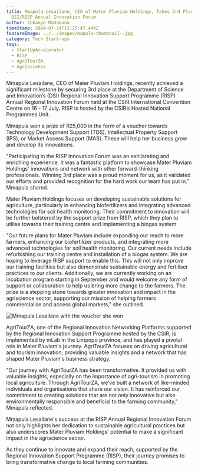 ```yaml
---
title: Mmapula Lesailane, CEO of Mater Pluviam Holdings, Takes 3rd Place at
  DSI/RISP Annual Innovation Forum
author: Zukanye Madakana
timeStamp: 2024-07-24T12:25:47.449Z
featureImage: ../../images/mapula-thumbnail-.jpg
category: Tech Start-ups
tags:
  - StartUpAccelerator
  - RISP
  - AgriTourZA
  - Agriscience
---
```

Mmapula Lesailane, CEO of Mater Pluviam Holdings, recently achieved a significant milestone by securing 3rd place at the Department of Science and Innovation’s (DSI) Regional Innovation Support Programme (RISP) Annual Regional Innovation Forum held at the CSIR International Convention Centre on 16 - 17 July. RISP is hosted by the CSIR’s Hosted National Programmes Unit.

Mmapula won a prize of R25,000 in the form of a voucher towards Technology Development Support (TDS), Intellectual Property Support (IPS), or Market Access Support (MAS). These will help her business grow and develop its innovations.

"Participating in the RISP Innovation Forum was an exhilarating and enriching experience. It was a fantastic platform to showcase Mater Pluviam Holdings' innovations and network with other forward-thinking professionals. Winning 3rd place was a proud moment for us, as it validated our efforts and provided recognition for the hard work our team has put in.” Mmapula shared.

Mater Pluviam Holdings focuses on developing sustainable solutions for agriculture, particularly in enhancing biofertilizers and integrating advanced technologies for soil health monitoring. Their commitment to innovation will be further bolstered by the support prize from RISP, which they plan to utilise towards their training centre and implementing a biogas system.

"Our future plans for Mater Pluviam include expanding our reach to more farmers, enhancing our biofertilizer products, and integrating more advanced technologies for soil health monitoring. Our current needs include refurbishing our training centre and installation of a biogas system. We are hoping to leverage RISP support to enable this. This will not only improve our training facilities but also demonstrate sustainable energy and fertiliser practices to our clients. Additionally, we are currently working on an incubation program starting in September and would welcome any form of support or collaboration to help us bring more change to the farmers. The prize is a stepping stone towards greater innovation and impact in the agriscience sector, supporting our mission of helping farmers commercialise and access global markets," she outlined.

![Mmapula Lesailane with the voucher she won ](../../images/mapula-intext-photo-.jpg)

AgriTourZA, one of the Regional Innovation Networking Platforms supported by the Regional Innovation Support Programme hosted by the CSIR, is implemented by mLab in the Limpopo province, and has played a pivotal role in Mater Pluviam's journey. AgriTourZA focuses on driving agricultural and tourism innovation, providing valuable insights and a network that has shaped Mater Pluviam's business strategy.

"Our journey with AgriTourZA has been transformative. It provided us with valuable insights, especially on the importance of agri-tourism in promoting local agriculture. Through AgriTourZA, we’ve built a network of like-minded individuals and organisations that share our vision. It has reinforced our commitment to creating solutions that are not only innovative but also environmentally responsible and beneficial to the farming community," Mmapula reflected.

Mmapula Lesailane's success at the RISP Annual Regional Innovation Forum not only highlights her dedication to sustainable agricultural practices but also underscores Mater Pluviam Holdings' potential to make a significant impact in the agriscience sector. 

As they continue to innovate and expand their reach, supported by the Regional Innovation Support Programme (RISP), their journey promises to bring transformative change to local farming communities.